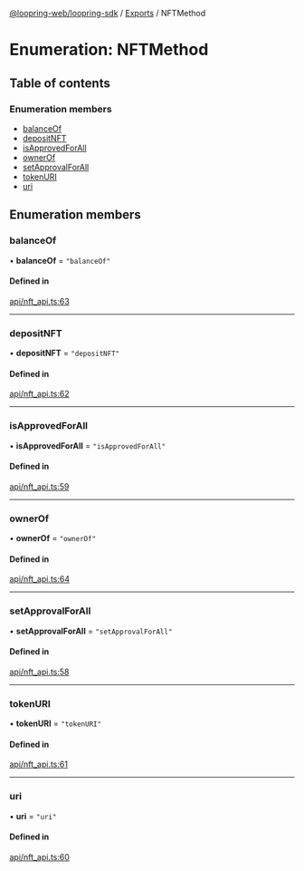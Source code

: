 [@loopring-web/loopring-sdk](../README.md) / [Exports](../modules.md) / NFTMethod

# Enumeration: NFTMethod

## Table of contents

### Enumeration members

- [balanceOf](NFTMethod.md#balanceof)
- [depositNFT](NFTMethod.md#depositnft)
- [isApprovedForAll](NFTMethod.md#isapprovedforall)
- [ownerOf](NFTMethod.md#ownerof)
- [setApprovalForAll](NFTMethod.md#setapprovalforall)
- [tokenURI](NFTMethod.md#tokenuri)
- [uri](NFTMethod.md#uri)

## Enumeration members

### balanceOf

• **balanceOf** = `"balanceOf"`

#### Defined in

[api/nft_api.ts:63](https://github.com/Loopring/loopring_sdk/blob/24fdf4c/src/api/nft_api.ts#L63)

___

### depositNFT

• **depositNFT** = `"depositNFT"`

#### Defined in

[api/nft_api.ts:62](https://github.com/Loopring/loopring_sdk/blob/24fdf4c/src/api/nft_api.ts#L62)

___

### isApprovedForAll

• **isApprovedForAll** = `"isApprovedForAll"`

#### Defined in

[api/nft_api.ts:59](https://github.com/Loopring/loopring_sdk/blob/24fdf4c/src/api/nft_api.ts#L59)

___

### ownerOf

• **ownerOf** = `"ownerOf"`

#### Defined in

[api/nft_api.ts:64](https://github.com/Loopring/loopring_sdk/blob/24fdf4c/src/api/nft_api.ts#L64)

___

### setApprovalForAll

• **setApprovalForAll** = `"setApprovalForAll"`

#### Defined in

[api/nft_api.ts:58](https://github.com/Loopring/loopring_sdk/blob/24fdf4c/src/api/nft_api.ts#L58)

___

### tokenURI

• **tokenURI** = `"tokenURI"`

#### Defined in

[api/nft_api.ts:61](https://github.com/Loopring/loopring_sdk/blob/24fdf4c/src/api/nft_api.ts#L61)

___

### uri

• **uri** = `"uri"`

#### Defined in

[api/nft_api.ts:60](https://github.com/Loopring/loopring_sdk/blob/24fdf4c/src/api/nft_api.ts#L60)
